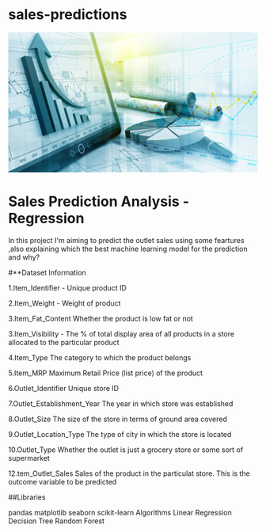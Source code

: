 # sales-predictions
![](https://github.com/JobinJose9660/sales-predictions/blob/main/sales-prediction-social-media.png)

 # Sales Prediction Analysis - Regression
  In this project I'm aiming to predict the outlet sales using some feartures ,also explaining which the best machine learning model for the prediction and why?
 
 
 
 
#**Dataset Information
 
 
1.Item_Identifier    -	Unique product ID

2.Item_Weight         -	Weight of product

3.Item_Fat_Content 	    Whether the product is low fat or not

3.Item_Visibility      -	The % of total display area of all products in a store allocated to the particular product

4.Item_Type 	The category to which the product belongs

5.Item_MRP 	Maximum Retail Price (list price) of the product

6.Outlet_Identifier 	Unique store ID

7.Outlet_Establishment_Year 	The year in which store was established

8.Outlet_Size 	The size of the store in terms of ground area covered

9.Outlet_Location_Type 	The type of city in which the store is located

10.Outlet_Type 	Whether the outlet is just a grocery store or some sort of supermarket

12.tem_Outlet_Sales 	Sales of the product in the particulat store. This is the outcome variable to be predicted



##Libraries

pandas
matplotlib
seaborn
scikit-learn
Algorithms
Linear Regression
Decision Tree
Random Forest



